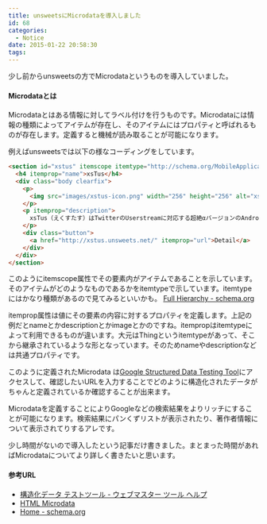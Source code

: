 ```yaml
---
title: unsweetsにMicrodataを導入しました
id: 68
categories:
  - Notice
date: 2015-01-22 20:58:30
tags:
---
```

少し前からunsweetsの方でMicrodataというものを導入していました。

<!--more-->

#### Microdataとは

Microdataとはある情報に対してラベル付けを行うものです。Microdataには情報の種類によってアイテムが存在し、そのアイテムにはプロパティと呼ばれるものが存在します。定義すると機械が読み取ることが可能になります。

例えばunsweetsでは以下の様なコーディングをしています。

```html
<section id="xstus" itemscope itemtype="http://schema.org/MobileApplication">
  <h4 itemprop="name">xsTus</h4>
  <div class="body clearfix">
    <p>
      <img src="images/xstus-icon.png" width="256" height="256" alt="xsTus アイコン" itemprop="image">
    </p>
    <p itemprop="description">
      xsTus（えくすたす）はTwitterのUserstreamに対応する超絶αバージョンのAndroidのtwitterクライアントです。
    </p>
    <div class="button">
      <a href="http://xstus.unsweets.net/" itemprop="url">Detail</a>
    </div>
  </div>
</section>
```


このようにitemscope属性でその要素内がアイテムであることを示しています。そのアイテムがどのようなものであるかをitemtypeで示しています。itemtypeにはかなり種類があるので見てみるといいかも。 [Full Hierarchy - schema.org](http://schema.org/docs/full.html)

itemprop属性は値にその要素の内容に対するプロパティを定義します。上記の例だとnameとかdescriptionとかimageとかのですね。itempropはitemtypeによって利用できるものが違います。大元はThingというitemtypeがあって、そこから継承されているような形となっています。そのためnameやdescriptionなどは共通プロパティです。

このように定義されたMicrodata は[Google Structured Data Testing Tool](https://www.google.com/webmasters/tools/richsnippets)にアクセスして、確認したいURLを入力することでどのように構造化されたデータがちゃんと定義されているか確認することが出来ます。

Microdataを定義することによりGoogleなどの検索結果をよりリッチにすることが可能になります。検索結果にパンくずリストが表示されたり、著作者情報について表示されてりするアレです。

少し時間がないので導入したという記事だけ書きました。まとまった時間があればMicrodataについてより詳しく書きたいと思います。

#### 参考URL

*   [構造化データ テストツール - ウェブマスター ツール ヘルプ](https://support.google.com/webmasters/answer/173839?hl=ja)
*   [HTML Microdata](http://www.w3.org/TR/microdata/)
*   [Home - schema.org](http://schema.org/)

